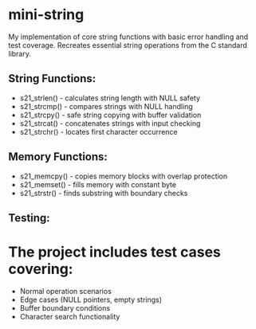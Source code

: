 # mini-string
My implementation of core string functions with basic error handling and test coverage. Recreates essential string operations from the C standard library.

## String Functions:
- s21_strlen() - calculates string length with NULL safety
- s21_strcmp() - compares strings with NULL handling
- s21_strcpy() - safe string copying with buffer validation
- s21_strcat() - concatenates strings with input checking
- s21_strchr() - locates first character occurrence

## Memory Functions:
- s21_memcpy() - copies memory blocks with overlap protection
- s21_memset() - fills memory with constant byte
- s21_strstr() - finds substring with boundary checks

## Testing:
# The project includes test cases covering:
- Normal operation scenarios
- Edge cases (NULL pointers, empty strings)
- Buffer boundary conditions
- Character search functionality

